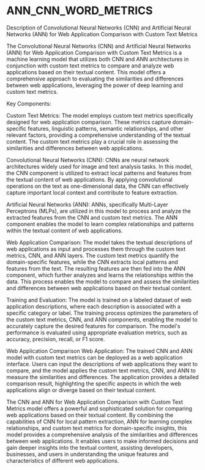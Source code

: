# ANN_CNN_WORD_METRICS
Description of Convolutional Neural Networks (CNN) and Artificial Neural Networks (ANN) for Web Application Comparison with Custom Text Metrics

The Convolutional Neural Networks (CNN) and Artificial Neural Networks (ANN) for Web Application Comparison with Custom Text Metrics is a machine learning model that utilizes both CNN and ANN architectures in conjunction with custom text metrics to compare and analyze web applications based on their textual content. This model offers a comprehensive approach to evaluating the similarities and differences between web applications, leveraging the power of deep learning and custom text metrics.

Key Components:

Custom Text Metrics: The model employs custom text metrics specifically designed for web application comparison. These metrics capture domain-specific features, linguistic patterns, semantic relationships, and other relevant factors, providing a comprehensive understanding of the textual content. The custom text metrics play a crucial role in assessing the similarities and differences between web applications.

Convolutional Neural Networks (CNN): CNNs are neural network architectures widely used for image and text analysis tasks. In this model, the CNN component is utilized to extract local patterns and features from the textual content of web applications. By applying convolutional operations on the text as one-dimensional data, the CNN can effectively capture important local context and contribute to feature extraction.

Artificial Neural Networks (ANN): ANNs, specifically Multi-Layer Perceptrons (MLPs), are utilized in this model to process and analyze the extracted features from the CNN and custom text metrics. The ANN component enables the model to learn complex relationships and patterns within the textual content of web applications.

Web Application Comparison: The model takes the textual descriptions of web applications as input and processes them through the custom text metrics, CNN, and ANN layers. The custom text metrics quantify the domain-specific features, while the CNN extracts local patterns and features from the text. The resulting features are then fed into the ANN component, which further analyzes and learns the relationships within the data. This process enables the model to compare and assess the similarities and differences between web applications based on their textual content.

Training and Evaluation: The model is trained on a labeled dataset of web application descriptions, where each description is associated with a specific category or label. The training process optimizes the parameters of the custom text metrics, CNN, and ANN components, enabling the model to accurately capture the desired features for comparison. The model's performance is evaluated using appropriate evaluation metrics, such as accuracy, precision, recall, or F1 score.

Web Application Comparison Web Application: The trained CNN and ANN model with custom text metrics can be deployed as a web application interface. Users can input the descriptions of web applications they want to compare, and the model applies the custom text metrics, CNN, and ANN to measure the similarities and differences. The application provides a detailed comparison result, highlighting the specific aspects in which the web applications align or diverge based on their textual content.

The CNN and ANN for Web Application Comparison with Custom Text Metrics model offers a powerful and sophisticated solution for comparing web applications based on their textual content. By combining the capabilities of CNN for local pattern extraction, ANN for learning complex relationships, and custom text metrics for domain-specific insights, this model provides a comprehensive analysis of the similarities and differences between web applications. It enables users to make informed decisions and gain deeper insights into the textual content, assisting developers, businesses, and users in understanding the unique features and characteristics of different web applications.
